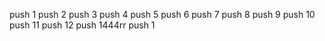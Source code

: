 push 1
push 2
push 3
push 4
push 5
push 6
push 7
push 8
push 9
push 10
push 11
push 12
push 1444rr
push 1
